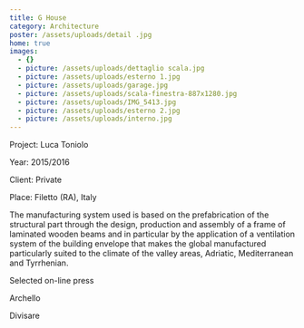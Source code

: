 ```yaml
---
title: G House
category: Architecture
poster: /assets/uploads/detail .jpg
home: true
images:
  - {}
  - picture: /assets/uploads/dettaglio scala.jpg
  - picture: /assets/uploads/esterno 1.jpg
  - picture: /assets/uploads/garage.jpg
  - picture: /assets/uploads/scala-finestra-887x1280.jpg
  - picture: /assets/uploads/IMG_5413.jpg
  - picture: /assets/uploads/esterno 2.jpg
  - picture: /assets/uploads/interno.jpg
---
```

Project: Luca Toniolo

Year: 2015/2016

Client: Private

Place: Filetto (RA), Italy

The manufacturing system used is based on the prefabrication of the structural part through the design, production and assembly of a frame of laminated wooden beams and in particular by the application of a ventilation system of the building envelope that makes the global manufactured particularly suited to the climate of the valley areas, Adriatic, Mediterranean and Tyrrhenian.

Selected on-line press

Archello

Divisare
